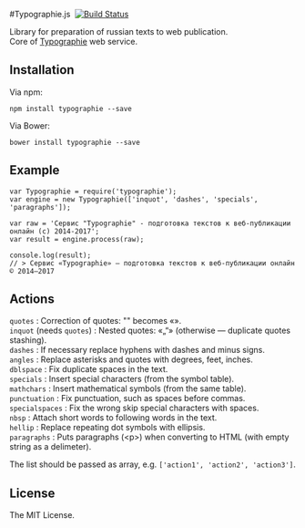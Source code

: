 #Typographie.js &nbsp;[![Build Status](https://travis-ci.org/asleepwalker/typographie.js.svg?branch=master)](https://travis-ci.org/asleepwalker/typographie.js)

Library for preparation of russian texts to web publication.<br>
Core of [Typographie](http://typographie.ru/) web service.

## Installation

Via npm:

	npm install typographie --save

Via Bower:

	bower install typographie --save

## Example

```
var Typographie = require('typographie');
var engine = new Typographie(['inquot', 'dashes', 'specials', 'paragraphs']);

var raw = 'Сервис "Typographie" - подготовка текстов к веб-публикации онлайн (с) 2014-2017';
var result = engine.process(raw);

console.log(result);
// > Сервис «Typographie» — подготовка текстов к веб-публикации онлайн © 2014–2017
```

## Actions

`quotes` : Correction of quotes: "" becomes «».<br>
`inquot` (needs `quotes`) : Nested quotes: «„“» (otherwise — duplicate quotes stashing).<br>
`dashes` : If necessary replace hyphens with dashes and minus signs.<br>
`angles` : Replace asterisks and quotes with degrees, feet, inches.<br>
`dblspace` : Fix duplicate spaces in the text.<br>
`specials` : Insert special characters (from the symbol table).<br>
`mathchars` : Insert mathematical symbols (from the same table).<br>
`punctuation` : Fix punctuation, such as spaces before commas.<br>
`specialspaces` : Fix the wrong skip special characters with spaces.<br>
`nbsp` : Attach short words to following words in the text.<br>
`hellip` : Replace repeating dot symbols with ellipsis.<br>
`paragraphs` : Puts paragraphs (&lt;p&gt;) when converting to HTML (with empty string as a delimeter).

The list should be passed as array, e.g. `['action1', 'action2', 'action3']`.

## License

The MIT License.
